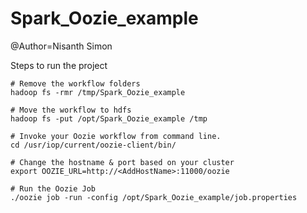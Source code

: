 # Spark_Oozie_example

@Author=Nisanth Simon



Steps to run the project

	# Remove the workflow folders
	hadoop fs -rmr /tmp/Spark_Oozie_example

	# Move the workflow to hdfs
	hadoop fs -put /opt/Spark_Oozie_example /tmp

	# Invoke your Oozie workflow from command line.
	cd /usr/iop/current/oozie-client/bin/

	# Change the hostname & port based on your cluster 
	export OOZIE_URL=http://<AddHostName>:11000/oozie

	# Run the Oozie Job
	./oozie job -run -config /opt/Spark_Oozie_example/job.properties 
